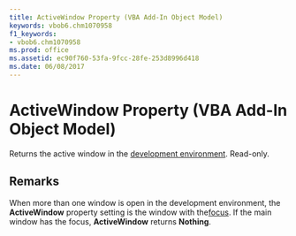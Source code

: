 ```yaml
---
title: ActiveWindow Property (VBA Add-In Object Model)
keywords: vbob6.chm1070958
f1_keywords:
- vbob6.chm1070958
ms.prod: office
ms.assetid: ec90f760-53fa-9fcc-28fe-253d8996d418
ms.date: 06/08/2017
---
```



# ActiveWindow Property (VBA Add-In Object Model)



Returns the active window in the [development environment](../../Glossary/vbe-glossary.md). Read-only.

## Remarks

When more than one window is open in the development environment, the  **ActiveWindow** property setting is the window with the[focus](../../Glossary/vbe-glossary.md). If the main window has the focus,  **ActiveWindow** returns **Nothing**.

